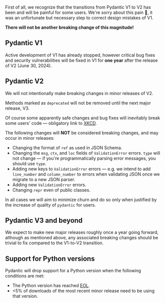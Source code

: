 First of all, we recognize that the transitions from Pydantic V1 to V2 has been and will be painful for some users.
We're sorry about this pain :pray:, it was an unfortunate but necessary step to correct design mistakes of V1.

**There will not be another breaking change of this magnitude!**

## Pydantic V1

Active development of V1 has already stopped, however critical bug fixes and security vulnerabilities will be fixed in V1 for **one year** after the release of V2 (June 30, 2024).

## Pydantic V2

We will not intentionally make breaking changes in minor releases of V2.

Methods marked as `deprecated` will not be removed until the next major release, V3.

Of course some apparently safe changes and bug fixes will inevitably break some users' code &mdash; obligatory link to [XKCD](https://m.xkcd.com/1172/).

The following changes will **NOT** be considered breaking changes, and may occur in minor releases:

* Changing the format of `ref` as used in JSON Schema.
* Changing the `msg`, `ctx`, and `loc` fields of `ValidationError` errors. `type` will not change &mdash; if you're programmatically parsing error messages, you should use `type`.
* Adding new keys to `ValidationError` errors &mdash; e.g. we intend to add `line_number` and `column_number` to errors when validating JSON once we migrate to a new JSON parser.
* Adding new `ValidationError` errors.
* Changing `repr` even of public classes.

In all cases we will aim to minimize churn and do so only when justified by the increase of quality of `pydantic` for users.

## Pydantic V3 and beyond

We expect to make new major releases roughly once a year going forward, although as mentioned above, any associated breaking changes should be trivial to fix compared to the V1-to-V2 transition.

## Support for Python versions

Pydantic will drop support for a Python version when the following conditions are met:

* The Python version has reached [EOL](https://devguide.python.org/versions/).
* <5% of downloads of the most recent minor release need to be using that version.

